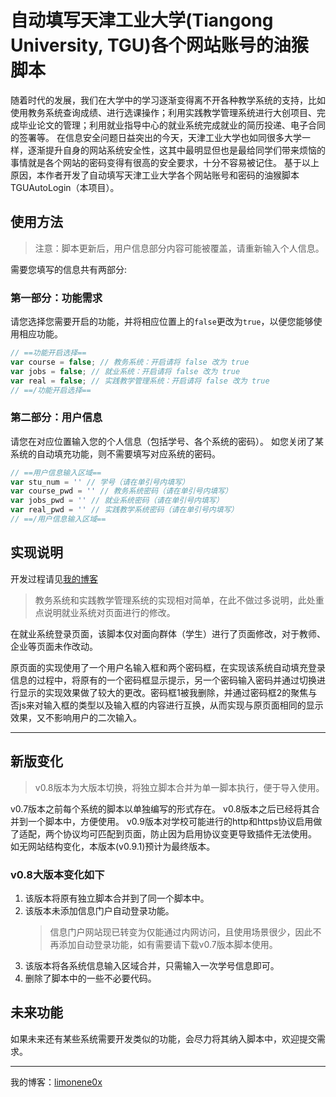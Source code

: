 # 自动填写天津工业大学(Tiangong University, TGU)各个网站账号的油猴脚本

随着时代的发展，我们在大学中的学习逐渐变得离不开各种教学系统的支持，比如使用教务系统查询成绩、进行选课操作；利用实践教学管理系统进行大创项目、完成毕业论文的管理；利用就业指导中心的就业系统完成就业的简历投递、电子合同的签署等。
在信息安全问题日益突出的今天，天津工业大学也如同很多大学一样，逐渐提升自身的网站系统安全性，这其中最明显但也是最给同学们带来烦恼的事情就是各个网站的密码变得有很高的安全要求，十分不容易被记住。
基于以上原因，本作者开发了自动填写天津工业大学各个网站账号和密码的油猴脚本TGUAutoLogin（本项目）。

## 使用方法

> 注意：脚本更新后，用户信息部分内容可能被覆盖，请重新输入个人信息。

需要您填写的信息共有两部分:

### 第一部分：功能需求

请您选择您需要开启的功能，并将相应位置上的`false`更改为`true`，以便您能够使用相应功能。

```js
// ==功能开启选择==
var course = false; // 教务系统：开启请将 false 改为 true
var jobs = false; // 就业系统：开启请将 false 改为 true
var real = false; // 实践教学管理系统：开启请将 false 改为 true
// ==/功能开启选择==
```

### 第二部分：用户信息

请您在对应位置输入您的个人信息（包括学号、各个系统的密码）。
如您关闭了某系统的自动填充功能，则不需要填写对应系统的密码。

```js
// ==用户信息输入区域==
var stu_num = '' // 学号（请在单引号内填写）
var course_pwd = '' // 教务系统密码（请在单引号内填写）
var jobs_pwd = '' // 就业系统密码（请在单引号内填写）
var real_pwd = '' // 实践教学系统密码（请在单引号内填写）
// ==/用户信息输入区域==
```

## 实现说明

开发过程请见[我的博客](https://www.limonene0x.cn/index.php/archives/37/)

> 教务系统和实践教学管理系统的实现相对简单，在此不做过多说明，此处重点说明就业系统对页面进行的修改。

在就业系统登录页面，该脚本仅对面向群体（学生）进行了页面修改，对于教师、企业等页面未作改动。

原页面的实现使用了一个用户名输入框和两个密码框，在实现该系统自动填充登录信息的过程中，将原有的一个密码框显示提示，另一个密码输入密码并通过切换进行显示的实现效果做了较大的更改。密码框1被我删除，并通过密码框2的聚焦与否js来对输入框的类型以及输入框的内容进行互换，从而实现与原页面相同的显示效果，又不影响用户的二次输入。

---

## 新版变化

> v0.8版本为大版本切换，将独立脚本合并为单一脚本执行，便于导入使用。

v0.7版本之前每个系统的脚本以单独编写的形式存在。
v0.8版本之后已经将其合并到一个脚本中，方便使用。
v0.9版本对学校可能进行的http和https协议启用做了适配，两个协议均可匹配到页面，防止因为启用协议变更导致插件无法使用。
如无网站结构变化，本版本(v0.9.1)预计为最终版本。

### v0.8大版本变化如下

1. 该版本将原有独立脚本合并到了同一个脚本中。
2. 该版本未添加信息门户自动登录功能。
   > 信息门户网站现已转变为仅能通过内网访问，且使用场景很少，因此不再添加自动登录功能，如有需要请下载v0.7版本脚本使用。
3. 该版本将各系统信息输入区域合并，只需输入一次学号信息即可。
4. 删除了脚本中的一些不必要代码。

## 未来功能

如果未来还有某些系统需要开发类似的功能，会尽力将其纳入脚本中，欢迎提交需求。

---

我的博客：[limonene0x](https://www.limonene0x.cn/)
